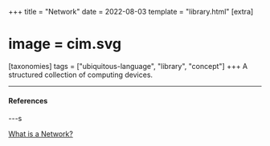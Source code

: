 +++
title = "Network"
date = 2022-08-03
template = "library.html"
[extra]
#  image = cim.svg
[taxonomies]
   tags = ["ubiquitous-language", "library", "concept"]
+++
A structured collection of computing devices.

---

#### References

---s

[What is a Network?](https://fcit.usf.edu/network/chap1/chap1.htm)